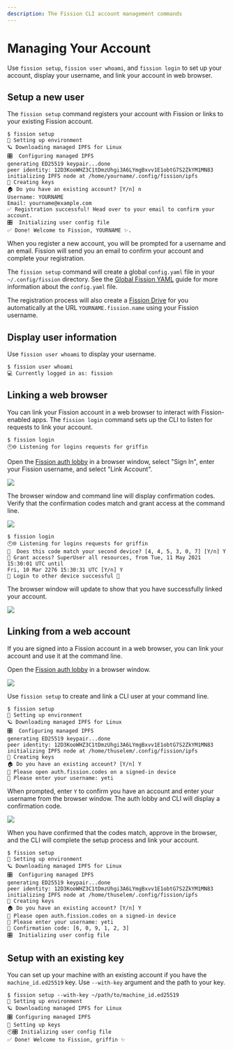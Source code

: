 ```yaml
---
description: The Fission CLI account management commands
---
```


# Managing Your Account

Use `fission setup`, `fission user whoami`, and `fission login` to set up your account, display your username, and link your account in web browser.

## Setup a new user

The `fission setup` command registers your account with Fission or links to your existing Fission account.

```text
$ fission setup
🌱 Setting up environment
🪐 Downloading managed IPFS for Linux
🎛️  Configuring managed IPFS
generating ED25519 keypair...done
peer identity: 12D3KooWHZ3C1tDmzUhgi3A6LYmgBxvv1E1obtG7S2ZkYM1MN83
initializing IPFS node at /home/yourname/.config/fission/ipfs
🔑 Creating keys
🏠 Do you have an existing account? [Y/n] n
Username: YOURNAME
Email: yourname@example.com
✅ Registration successful! Head over to your email to confirm your account.
🎛️  Initializing user config file
✅ Done! Welcome to Fission, YOURNAME ✨.
```

When you register a new account, you will be prompted for a username and an email. Fission will send you an email to confirm your account and complete your registration.

The `fission setup` command will create a global `config.yaml` file in your `~/.config/fission` directory. See the [Global Fission YAML](fission-yaml.md#global-fission-yaml) guide for more information about the `config.yaml` file.

The registration process will also create a [Fission Drive](../../drive/preview.md) for you automatically at the URL `YOURNAME.fission.name` using your Fission username.

## Display user information

Use `fission user whoami` to display your username.

```bash
$ fission user whoami
💻 Currently logged in as: fission
```

## Linking a web browser

You can link your Fission account in a web browser to interact with Fission-enabled apps. The `fission login` command sets up the CLI to listen for requests to link your account.

```text
$ fission login
🕚🌐 Listening for logins requests for griffin
```

Open the [Fission auth lobby](https://auth.fission.codes) in a browser window, select "Sign In", enter your Fission username, and select "Link Account".

![](../../.gitbook/assets/sign-in.png)

The browser window and command line will display confirmation codes. Verify that the confirmation codes match and grant access at the command line.

![](../../.gitbook/assets/conf-code.png)

```text
$ fission login
🕚🌐 Listening for logins requests for griffin
🔢  Does this code match your second device? [4, 4, 5, 3, 0, 7] [Y/n] Y
🧞 Grant access? SuperUser all resources, from Tue, 11 May 2021 15:30:01 UTC until 
Fri, 10 Mar 2276 15:30:31 UTC [Y/n] Y
🤝 Login to other device successful 🎉
```

The browser window will update to show that you have successfully linked your account.

![](../../.gitbook/assets/authed.png)

## Linking from a web account

If you are signed into a Fission account in a web browser, you can link your account and use it at the command line.

Open the [Fission auth lobby](https://auth.fission.codes/)  in a browser window.

![](../../.gitbook/assets/lobby.png)

Use `fission setup` to create and link a CLI user at your command line.

```text
$ fission setup
🌱 Setting up environment
🪐 Downloading managed IPFS for Linux
🎛️  Configuring managed IPFS
generating ED25519 keypair...done
peer identity: 12D3KooWHZ3C1tDmzUhgi3A6LYmgBxvv1E1obtG7S2ZkYM1MN83
initializing IPFS node at /home/thuselem/.config/fission/ipfs
🔑 Creating keys
🏠 Do you have an existing account? [Y/n] Y
🔗 Please open auth.fission.codes on a signed-in device
📛 Please enter your username: yeti
```

When prompted, enter `Y` to confirm you have an account and enter your username from the browser window. The auth lobby and CLI will display a confirmation code.

![](../../.gitbook/assets/confirmation.png)

When you have confirmed that the codes match, approve in the browser, and the CLI will complete the setup process and link your account. 

```text
$ fission setup
🌱 Setting up environment
🪐 Downloading managed IPFS for Linux
🎛️  Configuring managed IPFS
generating ED25519 keypair...done
peer identity: 12D3KooWHZ3C1tDmzUhgi3A6LYmgBxvv1E1obtG7S2ZkYM1MN83
initializing IPFS node at /home/thuselem/.config/fission/ipfs
🔑 Creating keys
🏠 Do you have an existing account? [Y/n] Y
🔗 Please open auth.fission.codes on a signed-in device
📛 Please enter your username: yeti
🔢 Confirmation code: [6, 0, 9, 1, 2, 3]
🎛️  Initializing user config file
```

## Setup with an existing key

You can set up your machine with an existing account if you have the `machine_id.ed25519` key. Use `--with-key` argument and the path to your key.

```text
$ fission setup --with-key ~/path/to/machine_id.ed25519 
🌱 Setting up environment
🪐 Downloading managed IPFS for Linux
🎛️ Configuring managed IPFS
🔑 Setting up keys
🕙🎛️ Initializing user config file
✅ Done! Welcome to Fission, griffin ✨
```

